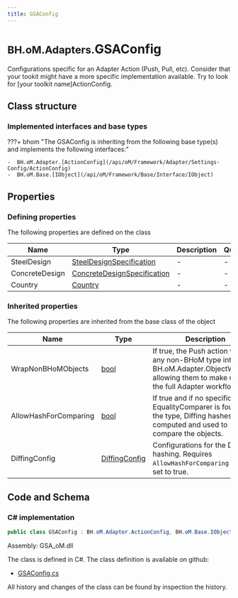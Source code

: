 ```yaml
---
title: GSAConfig
---
```


# <small>BH.oM.Adapters.</small>**GSAConfig**

Configurations specific for an Adapter Action (Push, Pull, etc).
Consider that your tookit might have a more specific implementation available. Try to look for [your toolkit name]ActionConfig.

## Class structure

### Implemented interfaces and base types

???+ bhom "The GSAConfig is inheriting from the following base type(s) and implements the following interfaces:"

    -  BH.oM.Adapter.[ActionConfig](/api/oM/Framework/Adapter/Settings-Config/ActionConfig)
    -  BH.oM.Base.[IObject](/api/oM/Framework/Base/Interface/IObject)


## Properties



### Defining properties

The following properties are defined on the class

| Name             | Type             | Description      | Quantity         |
|------------------|------------------|------------------|------------------|
| SteelDesign | [SteelDesignSpecification](/api/oM/Adapter/Adapters.GSA/Enum/SteelDesignSpecification) | - | - |
| ConcreteDesign | [ConcreteDesignSpecification](/api/oM/Adapter/Adapters.GSA/Enum/ConcreteDesignSpecification) | - | - |
| Country | [Country](/api/oM/Adapter/Adapters.GSA/Enum/Country) | - | - |


### Inherited properties
The following properties are inherited from the base class of the object

| Name             | Type             | Description      | Quantity         |
|------------------|------------------|------------------|------------------|
| WrapNonBHoMObjects | [bool](https://learn.microsoft.com/en-us/dotnet/api/System.Boolean?view=netstandard-2.0) | If true, the Push action wraps any non-BHoM type into a BH.oM.Adapter.ObjectWrapper, allowing them to make use of the full Adapter workflow. | - |
| AllowHashForComparing | [bool](https://learn.microsoft.com/en-us/dotnet/api/System.Boolean?view=netstandard-2.0) | If true and if no specific EqualityComparer is found for the type, Diffing hashes are computed and used to compare the objects. | - |
| DiffingConfig | [DiffingConfig](/api/oM/Framework/Diffing/DiffingConfig) | Configurations for the Diffing hashing. Requires `AllowHashForComparing` to be set to true. | - |


## Code and Schema

### C# implementation

``` C# title="C#"
public class GSAConfig : BH.oM.Adapter.ActionConfig, BH.oM.Base.IObject
```

Assembly: GSA_oM.dll

The class is defined in C#. The class definition is available on github:

- [GSAConfig.cs](https://github.com/BHoM/GSA_Toolkit/blob/develop/GSA_oM/Settings\GSAConfig.cs)

All history and changes of the class can be found by inspection the history.
